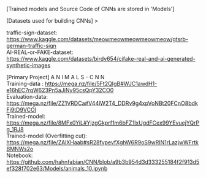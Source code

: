 [Trained models and Source Code of CNNs are stored in 'Models']


[Datasets used for building CNNs] > 

traffic-sign-dataset: https://www.kaggle.com/datasets/meowmeowmeowmeowmeow/gtsrb-german-traffic-sign               
AI-REAL-or-FAKE-dataset: https://www.kaggle.com/datasets/birdy654/cifake-real-and-ai-generated-synthetic-images

[Primary Project] A N I M A L S  -  C N N                           
Training-data : https://mega.nz/file/5Ft2QIgB#WJC1awdH1-e16hEC7rqW623Pn5aJiNy95csQpY32CO0              
Evaluation-data: https://mega.nz/file/ZZ1VRDCa#V44lW2T4_DDRv9g4xpVoNBt20FCnO8bdkFj9tD9VCOI                 
Trained-model: https://mega.nz/file/8MFx0YiL#YjzgGkprf1m6bFZ1IxUgdFCex99YEvuejYQrPg_1RJ8                                   
Trained-model (Overfitting cut): https://mega.nz/file/ZAlXHaab#sR28fvpevfXghW6R9oS9wRIN1rLazjwWFrtkBMNWs2o                                    
Notebook: https://github.com/hahnfabian/CNN/blob/a9b3b954d3d333255184f2f913d5ef328f702e63/Models/animals_10.ipynb
